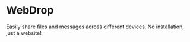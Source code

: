 # WebDrop
 Easily share files and messages across different devices. No installation, just a website!
